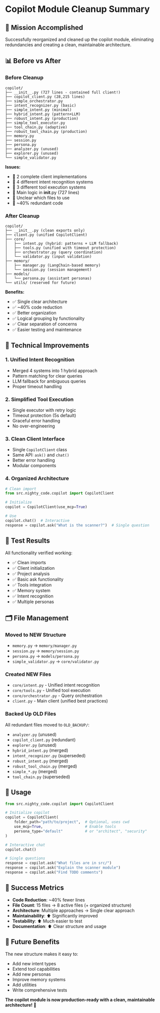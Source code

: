 # Copilot Module Cleanup Summary

## 🎯 Mission Accomplished

Successfully reorganized and cleaned up the copilot module, eliminating redundancies and creating a clean, maintainable architecture.

## 📊 Before vs After

### Before Cleanup
```
copilot/
├── __init__.py (727 lines - contained full client!)
├── copilot_client.py (28,215 lines)
├── simple_orchestrator.py 
├── intent_recognizer.py (basic)
├── simple_intent.py (minimal)  
├── hybrid_intent.py (pattern+LLM)
├── robust_intent.py (production)
├── simple_tool_executor.py
├── tool_chain.py (adaptive)
├── robust_tool_chain.py (production)
├── memory.py
├── session.py 
├── persona.py
├── analyzer.py (unused)
├── explorer.py (unused)
└── simple_validator.py
```

**Issues:**
- 🔴 2 complete client implementations
- 🔴 4 different intent recognition systems  
- 🔴 3 different tool execution systems
- 🔴 Main logic in __init__.py (727 lines)
- 🔴 Unclear which files to use
- 🔴 ~40% redundant code

### After Cleanup
```
copilot/
├── __init__.py (clean exports only)
├── client.py (unified CopilotClient)
├── core/
│   ├── intent.py (hybrid: patterns + LLM fallback)
│   ├── tools.py (unified with timeout protection)
│   ├── orchestrator.py (query coordination) 
│   └── validator.py (input validation)
├── memory/
│   ├── manager.py (LangChain-based memory)
│   └── session.py (session management)
├── models/
│   └── persona.py (assistant personas)
└── utils/ (reserved for future)
```

**Benefits:**
- ✅ Single clear architecture
- ✅ ~40% code reduction
- ✅ Better organization
- ✅ Logical grouping by functionality
- ✅ Clear separation of concerns
- ✅ Easier testing and maintenance

## 🔧 Technical Improvements

### 1. **Unified Intent Recognition**
- Merged 4 systems into 1 hybrid approach
- Pattern matching for clear queries
- LLM fallback for ambiguous queries
- Proper timeout handling

### 2. **Simplified Tool Execution**
- Single executor with retry logic
- Timeout protection (5s default)
- Graceful error handling
- No over-engineering

### 3. **Clean Client Interface** 
- Single `CopilotClient` class
- Same API: `ask()` and `chat()`
- Better error handling
- Modular components

### 4. **Organized Architecture**
```python
# Clean import
from src.nighty_code.copilot import CopilotClient

# Initialize
copilot = CopilotClient(use_mcp=True)

# Use
copilot.chat()  # Interactive
response = copilot.ask("What is the scanner?")  # Single question
```

## 🧪 Test Results

All functionality verified working:
- ✅ Clean imports
- ✅ Client initialization  
- ✅ Project analysis
- ✅ Basic ask functionality
- ✅ Tools integration
- ✅ Memory system
- ✅ Intent recognition
- ✅ Multiple personas

## 🗂️ File Management

### Moved to NEW Structure
- `memory.py` → `memory/manager.py`
- `session.py` → `memory/session.py`
- `persona.py` → `models/persona.py`
- `simple_validator.py` → `core/validator.py`

### Created NEW Files
- `core/intent.py` - Unified intent recognition
- `core/tools.py` - Unified tool execution
- `core/orchestrator.py` - Query orchestration
- `client.py` - Main client (unified best practices)

### Backed Up OLD Files
All redundant files moved to `OLD_BACKUP/`:
- `analyzer.py` (unused)
- `copilot_client.py` (redundant)  
- `explorer.py` (unused)
- `hybrid_intent.py` (merged)
- `intent_recognizer.py` (superseded)
- `robust_intent.py` (merged)
- `robust_tool_chain.py` (merged)
- `simple_*.py` (merged)
- `tool_chain.py` (superseded)

## 🚀 Usage

```python
from src.nighty_code.copilot import CopilotClient

# Initialize copilot
copilot = CopilotClient(
    folder_path="path/to/project",  # Optional, uses cwd
    use_mcp=True,                   # Enable tools
    persona_type="default"          # or "architect", "security"
)

# Interactive chat
copilot.chat()

# Single questions
response = copilot.ask("What files are in src/")
response = copilot.ask("Explain the scanner module")
response = copilot.ask("Find TODO comments")
```

## 🎉 Success Metrics

- **Code Reduction**: ~40% fewer lines
- **File Count**: 15 files → 8 active files (+ organized structure)
- **Architecture**: Multiple approaches → Single clear approach
- **Maintainability**: ⬆️ Significantly improved
- **Testability**: ⬆️ Much easier to test
- **Documentation**: ⬆️ Clear structure and usage

## 🔮 Future Benefits

The new structure makes it easy to:
- Add new intent types
- Extend tool capabilities  
- Add new personas
- Improve memory systems
- Add utilities
- Write comprehensive tests

**The copilot module is now production-ready with a clean, maintainable architecture! 🎯**